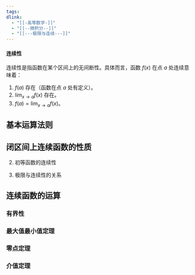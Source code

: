 ```yaml
---
tags: 
dlink:
  - "[[-高等数学-]]"
  - "[[--微积分--]]"
  - "[[---极限与连续---]]"
---
```

#### 连续性
连续性是指函数在某个区间上的无间断性。具体而言，函数 $f(x)$ 在点 $a$ 处连续意味着：

1. $f(a)$ 存在（函数在点 $a$ 处有定义）。
2. $\displaystyle\lim_{{x \to a}} f(x)$ 存在。
3. $f(a) = \displaystyle \lim_{{x \to a}} f(x)$。



## 基本运算法则

## 闭区间上连续函数的性质

2. 初等函数的连续性



3. 极限与连续性的关系

## 连续函数的运算
### 有界性
### 最大值最小值定理
### 零点定理
### 介值定理